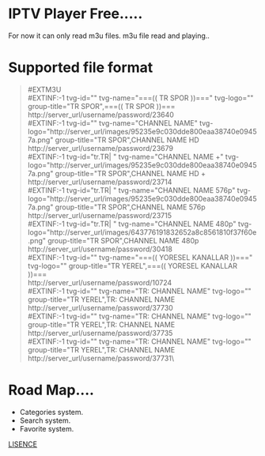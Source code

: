 # IPTV Player Free.....

For now it can only read m3u files. m3u file read and playing..

# Supported file format

>#EXTM3U\
>#EXTINF:-1 tvg-id="" tvg-name="===((  TR SPOR  ))===" tvg-logo="" group-title="TR SPOR",===((  TR SPOR  ))===\
>http://server_url/username/password/23640\
>#EXTINF:-1 tvg-id="" tvg-name="CHANNEL NAME" tvg-logo="http://server_url/images/95235e9c030dde800eaa38740e09457a.png" group-title="TR SPOR",CHANNEL NAME  HD\
>http://server_url/username/password/23679\
>#EXTINF:-1 tvg-id="tr.TR| " tvg-name="CHANNEL NAME +" tvg-logo="http://server_url/images/95235e9c030dde800eaa38740e09457a.png" group-title="TR SPOR",CHANNEL NAME HD +\
>http://server_url/username/password/23714\
>#EXTINF:-1 tvg-id="tr.TR| " tvg-name="CHANNEL NAME 576p" tvg-logo="http://server_url/images/95235e9c030dde800eaa38740e09457a.png" group-title="TR SPOR",CHANNEL NAME 576p\
>http://server_url/username/password/23715\
>#EXTINF:-1 tvg-id="tr.TR| " tvg-name="CHANNEL NAME 480p" tvg-logo="http://server_url/images/643776191832652a8c8561810f37f60e.png" group-title="TR SPOR",CHANNEL NAME 480p\
>http://server_url/username/password/30418\
>#EXTINF:-1 tvg-id="" tvg-name="===(( YORESEL KANALLAR ))===" tvg-logo="" group-title="TR  YEREL",===(( YORESEL KANALLAR ))===\
>http://server_url/username/password/10724\
>#EXTINF:-1 tvg-id="" tvg-name="TR: CHANNEL NAME" tvg-logo="" group-title="TR  YEREL",TR: CHANNEL NAME\
>http://server_url/username/password/37730\
>#EXTINF:-1 tvg-id="" tvg-name="TR: CHANNEL NAME" tvg-logo="" group-title="TR  YEREL",TR: CHANNEL NAME\
>http://server_url/username/password/37735\
>#EXTINF:-1 tvg-id="" tvg-name="TR: CHANNEL NAME" tvg-logo="" group-title="TR  YEREL",TR: CHANNEL NAME\
>http://server_url/username/password/37731\

# Road Map....
* Categories system.
* Search system.
* Favorite system.

[LISENCE](https://github.com/broscr/IPTV-Player/blob/master/LICENSE)
